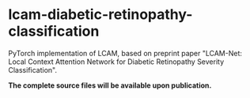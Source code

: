 # lcam-diabetic-retinopathy-classification
PyTorch implementation of LCAM, based on preprint paper "LCAM-Net: Local Context Attention Network for Diabetic Retinopathy Severity Classification". 

**The complete source files will be available upon publication.**
